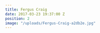 ```yaml
---
title: Fergus Craig
date: 2017-03-23 19:37:00 Z
position: 2
image: "/uploads/Fergus-Craig-a2db2e.jpg"
---
```


